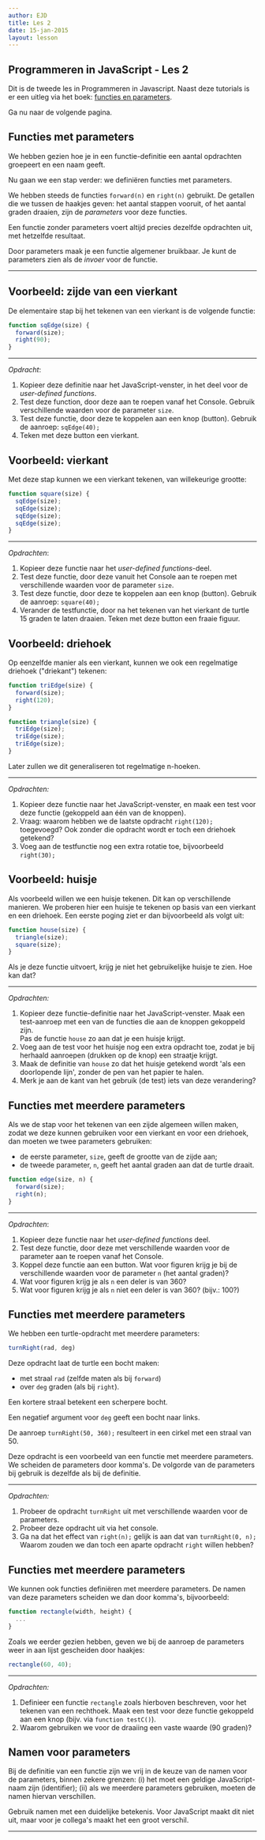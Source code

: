```yaml
---
author: EJD
title: Les 2
date: 15-jan-2015
layout: lesson
---
```


## Programmeren in JavaScript - Les 2

Dit is de tweede les in Programmeren in Javascript. Naast deze tutorials is er een uitleg via het boek: [functies en parameters](https://eelcodijkstra.gitbooks.io/programmeren-0/content/Chapter-3/functies-en-parameters.html).
     

Ga nu naar de volgende pagina. 
    
     
## Functies met parameters

We hebben gezien hoe je in een functie-definitie een aantal opdrachten groepeert en een naam geeft.

Nu gaan we een stap verder: we definiëren functies met parameters.

We hebben steeds de functies `forward(n)` en `right(n)` gebruikt. De getallen die we tussen de haakjes geven: het aantal stappen vooruit, of het aantal graden draaien, zijn de *parameters* voor deze functies.

Een functie zonder parameters voert altijd precies dezelfde opdrachten uit, met hetzelfde resultaat.

Door parameters maak je een functie algemener bruikbaar. Je kunt de parameters zien als de *invoer* voor de functie.

---

## Voorbeeld: zijde van een vierkant

De elementaire stap bij het tekenen van een vierkant is de volgende functie:

```js
function sqEdge(size) {
  forward(size);
  right(90);
}
```

---

*Opdracht*:

1. Kopieer deze definitie naar het JavaScript-venster, in het deel voor de *user-defined functions*.
2. Test deze function, door deze aan te roepen vanaf het Console. Gebruik verschillende waarden voor de parameter `size`.
3. Test deze functie, door deze te koppelen aan een knop (button). Gebruik de aanroep: `sqEdge(40);`
4. Teken met deze button een vierkant.

## Voorbeeld: vierkant

Met deze stap kunnen we een vierkant tekenen, van willekeurige grootte:

```js
function square(size) {
  sqEdge(size);
  sqEdge(size);
  sqEdge(size);
  sqEdge(size);
}
```

---

*Opdrachten*:

1. Kopieer deze functie naar het *user-defined functions*-deel.
2. Test deze functie, door deze vanuit het Console aan te roepen met verschillende waarden voor de parameter `size`.
3. Test deze functie, door deze te koppelen aan een knop (button). Gebruik de aanroep: `square(40);` 
4. Verander de testfunctie, door na het tekenen van het vierkant de turtle 15 graden te laten draaien. Teken met deze button een fraaie figuur.



## Voorbeeld: driehoek

Op eenzelfde manier als een vierkant, kunnen we ook een regelmatige driehoek ("driekant") tekenen:

```js
function triEdge(size) {
  forward(size);
  right(120);
}

function triangle(size) {
  triEdge(size);
  triEdge(size);
  triEdge(size);
}
```

Later zullen we dit generaliseren tot regelmatige n-hoeken.

---

*Opdrachten:*

1. Kopieer deze functie naar het JavaScript-venster, en maak een test voor deze functie (gekoppeld aan één van de knoppen).
2. Vraag: waarom hebben we de laatste opdracht `right(120);` toegevoegd? Ook zonder die opdracht wordt er toch een driehoek getekend?
3. Voeg aan de testfunctie nog een extra rotatie toe, bijvoorbeeld `right(30);`


## Voorbeeld: huisje

Als voorbeeld willen we een huisje tekenen. Dit kan op verschillende manieren. We proberen hier een huisje te tekenen op basis van een vierkant en een driehoek. Een eerste poging ziet er dan bijvoorbeeld als volgt uit:
      
```js
function house(size) {
  triangle(size);
  square(size);
}
```

Als je deze functie uitvoert, krijg je niet het gebruikelijke huisje te zien. Hoe kan dat?

---

*Opdrachten:*
      
1. Kopieer deze functie-definitie naar het JavaScript-venster. Maak een test-aanroep met een van de functies die aan de knoppen gekoppeld zijn. <br> Pas de functie `house` zo aan dat je een huisje krijgt.
2. Voeg aan de test voor het huisje nog een extra opdracht toe, zodat je bij herhaald aanroepen (drukken op de knop) een straatje krijgt.
3. Maak de definitie van `house` zo dat het huisje getekend wordt 'als een doorlopende lijn', zonder de pen van het papier te halen.
4. Merk je aan de kant van het gebruik (de test) iets van deze verandering?     


## Functies met meerdere parameters

Als we de stap voor het tekenen van een zijde algemeen willen maken, zodat we deze kunnen gebruiken voor een vierkant en voor een driehoek, dan  moeten we twee parameters gebruiken:

* de eerste parameter, `size`, geeft de grootte van de zijde aan;
* de tweede parameter, `n`, geeft het aantal graden aan dat de turtle draait.

```js
function edge(size, n) {
  forward(size);
  right(n);
}
```

---

*Opdrachten*:

1. Kopieer deze functie naar het *user-defined functions* deel.
2. Test deze functie, door deze met verschillende waarden voor de parameter aan te roepen vanaf het Console.
2. Koppel deze functie aan een button. Wat voor figuren krijg je bij de verschillende waarden voor de parameter `n` (het aantal graden)?
3. Wat voor figuren krijg je als `n` een deler is van 360?
4. Wat voor figuren krijg je als `n` niet een deler is van 360? (bijv.: 100?)

## Functies met meerdere parameters

We hebben een turtle-opdracht met meerdere parameters:
      
```js
turnRight(rad, deg)
```

Deze opdracht laat de turtle een bocht  maken:

* met straal `rad` (zelfde maten als bij `forward`)
* over `deg` graden (als bij `right`).

Een kortere straal betekent een scherpere bocht.    

Een negatief argument voor `deg` geeft een bocht naar links.
      

De aanroep `turnRight(50, 360);` resulteert in een cirkel met een straal van 50.

Deze opdracht is een voorbeeld van een functie met meerdere parameters. We scheiden de parameters door komma's. De volgorde van de parameters bij gebruik is dezelfde als bij de definitie.

---

*Opdrachten:*

1. Probeer de opdracht `turnRight` uit met verschillende waarden voor de parameters.
2. Probeer deze opdracht uit via het console.
3. Ga na dat het effect van `right(n);` gelijk is aan dat van `turnRight(0, n);` Waarom zouden we dan toch een aparte opdracht `right` willen hebben?
        

## Functies met meerdere parameters

We kunnen ook functies definiëren met meerdere parameters. De namen van deze parameters scheiden we dan door komma's, bijvoorbeeld:
      
```js
function rectangle(width, height) {
  ...
}
```
Zoals we eerder gezien hebben, geven we bij de aanroep de parameters weer in aan lijst gescheiden door haakjes:
      
```js
rectangle(60, 40);
```

---

*Opdrachten:*
      
1. Definieer een functie `rectangle` zoals hierboven beschreven, voor het tekenen van een rechthoek. Maak een test voor deze functie gekoppeld aan een knop (bijv. via `function testC()`).
2. Waarom gebruiken we voor de draaiing een vaste waarde (90 graden)?
        
    
## Namen voor parameters

Bij de definitie van een functie zijn we vrij in de keuze van de namen voor de parameters, binnen zekere grenzen: (i) het moet een geldige JavaScript-naam zijn (identifier); (ii) als we meerdere parameters gebruiken, moeten de namen hiervan verschillen.

Gebruik namen met een duidelijke betekenis. Voor JavaScript maakt dit niet uit, maar voor je collega's maakt het een groot verschil.
      
---

        
  
